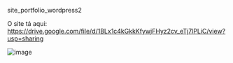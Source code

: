site_portfolio_wordpress2

O site tá aqui:
https://drive.google.com/file/d/1BLx1c4kGkkKfywjFHyz2cv_eTj7lPLiC/view?usp=sharing

![image](https://user-images.githubusercontent.com/94178073/144514070-cddc4f99-51e1-4135-871c-58909623857a.png)

